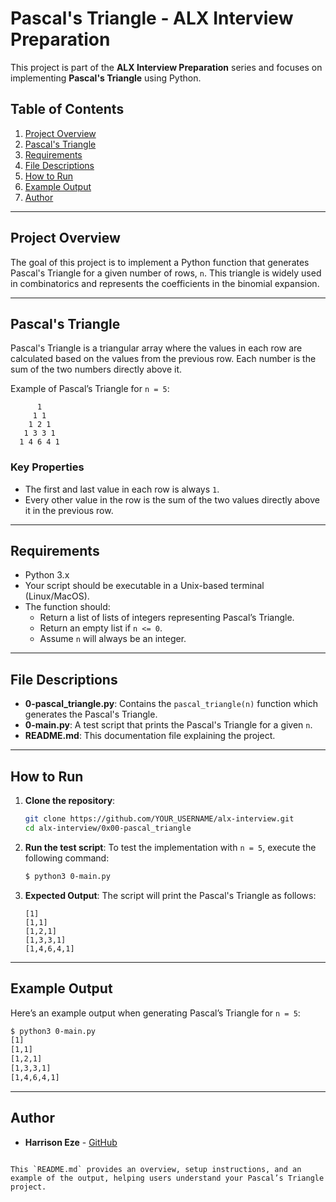 # Pascal's Triangle - ALX Interview Preparation

This project is part of the **ALX Interview Preparation** series and focuses on implementing **Pascal's Triangle** using Python.

## Table of Contents
1. [Project Overview](#project-overview)
2. [Pascal's Triangle](#pascals-triangle)
3. [Requirements](#requirements)
4. [File Descriptions](#file-descriptions)
5. [How to Run](#how-to-run)
6. [Example Output](#example-output)
7. [Author](#author)

---

## Project Overview

The goal of this project is to implement a Python function that generates Pascal's Triangle for a given number of rows, `n`. This triangle is widely used in combinatorics and represents the coefficients in the binomial expansion.

---

## Pascal's Triangle

Pascal's Triangle is a triangular array where the values in each row are calculated based on the values from the previous row. Each number is the sum of the two numbers directly above it.

Example of Pascal’s Triangle for `n = 5`:
```
      1
     1 1
    1 2 1
   1 3 3 1
  1 4 6 4 1
```

### Key Properties
- The first and last value in each row is always `1`.
- Every other value in the row is the sum of the two values directly above it in the previous row.

---

## Requirements

- Python 3.x
- Your script should be executable in a Unix-based terminal (Linux/MacOS).
- The function should:
  - Return a list of lists of integers representing Pascal’s Triangle.
  - Return an empty list if `n <= 0`.
  - Assume `n` will always be an integer.

---

## File Descriptions

- **0-pascal_triangle.py**: Contains the `pascal_triangle(n)` function which generates the Pascal's Triangle.
- **0-main.py**: A test script that prints the Pascal's Triangle for a given `n`.
- **README.md**: This documentation file explaining the project.

---

## How to Run

1. **Clone the repository**:
   ```bash
   git clone https://github.com/YOUR_USERNAME/alx-interview.git
   cd alx-interview/0x00-pascal_triangle
   ```

2. **Run the test script**:
   To test the implementation with `n = 5`, execute the following command:
   ```bash
   $ python3 0-main.py
   ```

3. **Expected Output**:
   The script will print the Pascal's Triangle as follows:
   ```
   [1]
   [1,1]
   [1,2,1]
   [1,3,3,1]
   [1,4,6,4,1]
   ```

---

## Example Output

Here’s an example output when generating Pascal’s Triangle for `n = 5`:

```bash
$ python3 0-main.py
[1]
[1,1]
[1,2,1]
[1,3,3,1]
[1,4,6,4,1]
```

---

## Author

- **Harrison Eze** - [GitHub](https://github.com/harystyleseze)

```

This `README.md` provides an overview, setup instructions, and an example of the output, helping users understand your Pascal’s Triangle project.
